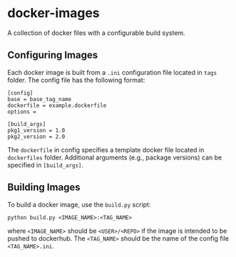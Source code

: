 # docker-images

A collection of docker files with a configurable build system.

## Configuring Images
Each docker image is built from a `.ini` configuration file
located in `tags` folder. The config file has the following format:
```
[config]
base = base_tag_name
dockerfile = example.dockerfile
options =

[build_args]
pkg1_version = 1.0
pkg2_version = 2.0
```

The `dockerfile` in config specifies a template docker file located in
`dockerfiles` folder. Additional arguments (e.g., package versions) can be
specified in `[build_args]`.

## Building Images
To build a docker image, use the `build.py` script:
```
python build.py <IMAGE_NAME>:<TAG_NAME>
```
where `<IMAGE_NAME>` should be `<USER>/<REPO>` if the image is intended to be
pushed to dockerhub. The `<TAG_NAME>` should be the name of the config file
`<TAG_NAME>.ini`.
